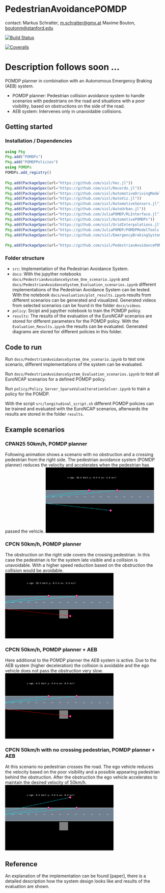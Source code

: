 # PedestrianAvoidancePOMDP

  contact: Markus Schratter, [m.schratter@gmx.at](m.schratter@gmx.at) Maxime Bouton, [boutonm@stanford.edu](boutonm@stanford.edu)
  

[![Build Status](https://travis-ci.org/sisl/PedestrianAvoidancePOMDP.jl.svg?branch=master)](https://travis-ci.org/sisl/PedestrianAvoidancePOMDP.jl)

[![Coveralls](https://coveralls.io/repos/github/sisl/PedestrianAvoidancePOMDP.jl/badge.svg?branch=master)](https://coveralls.io/github/sisl/PedestrianAvoidancePOMDP.jl?branch=master)

# Description follows soon ...
  
POMDP planner in combination with an Autonomous Emergency Braking (AEB) system.

- POMDP planner: Pedestrian collision avoidance system to handle scenarios with pedestrians on the road and situations with a poor visibility, based on obstructions on the side of the road.  
- AEB system: Intervenes only in unavoidable collisions.

 
  
## Getting started
### Installation / Dependencies
```julia 
using Pkg
Pkg.add("POMDPs")
Pkg.add("POMDPPolicies")
using POMDPs
POMDPs.add_registry()

Pkg.add(PackageSpec(url="https://github.com/sisl/Vec.jl"))
Pkg.add(PackageSpec(url="https://github.com/sisl/Records.jl"))
Pkg.add(PackageSpec(url="https://github.com/sisl/AutomotiveDrivingModels.jl"))
Pkg.add(PackageSpec(url="https://github.com/sisl/AutoViz.jl"))
Pkg.add(PackageSpec(url="https://github.com/sisl/AutomotiveSensors.jl"))
Pkg.add(PackageSpec(url="https://github.com/sisl/AutoUrban.jl"))
Pkg.add(PackageSpec(url="https://github.com/JuliaPOMDP/RLInterface.jl"))
Pkg.add(PackageSpec(url="https://github.com/sisl/AutomotivePOMDPs"))
Pkg.add(PackageSpec(url="https://github.com/sisl/GridInterpolations.jl"))
Pkg.add(PackageSpec(url="https://github.com/JuliaPOMDP/POMDPModelTools.jl"))
Pkg.add(PackageSpec(url="https://github.com/sisl/EmergencyBrakingSystem.jl"))

Pkg.add(PackageSpec(url="https://github.com/sisl/PedestrianAvoidancePOMDP.jl"))
```

### Folder structure
- `src`: Implementation of the Pedestrian Avoidance System.
- `docs`: With the jupyther notebooks `docs/PedestrianAvoidanceSystem_One_scenario.ipynb` and `docs/PedestrianAvoidanceSystem_Evaluation_scenarios.ipynb` different implementations of the Pedestrian Avoidance System can be tested. With the notebook `docs/evaluation/plot_results.ipynb` results from different scenarios can be generated and visualized.  Generated videos from selected scenarios can be found in the folder `docs/videos`. 
- `policy`: Srcipt and jupyther notebook to train the POMDP policy.
- `results`: The results of the evaluation of the EuroNCAP scenarios are stored for different parameters for the POMDP policy. With the `Evaluation_Results.ipynb` the results can be evaluated. Generated diagrams are stored for different policies in this folder.


## Code to run

Run `docs/PedestrianAvoidanceSystem_One_scenario.ipynb` to test one scenario, different implementations of the system can be evaluated.

Run `docs/PedestrianAvoidanceSystem_Evaluation_scenarios.ipynb` to test all EuroNCAP scenarios for a defined POMDP policy.

Run `policy/Policy_Server_SparseValueIterationSolver.ipynb` to train a policy for the POMDP.

With the script  `src/longitudinal_script.sh` different POMDP policies can be trained and evaluated with the EuroNCAP scenarios, afterwards the results are stored in the folder `results`.


## Example scenarios
### CPAN25 50km/h, POMDP planner
Following animation shows a scenario with no obstruction and a crossing pedestrian from the right side. The pedestrian avoidance system (POMDP planner) reduces the velocity and accelerates when the pedestrian has passed the vehicle.
<img  src="docs/CPAN25_PedestrianAvoidancePOMDP.gif"  width="70%">

  
### CPCN 50km/h, POMDP planner
The obstruction on the right side covers the crossing pedestrian. In this case the pedestrian is for the system late visible and a collision is unavoidable. With a higher speed reduction based on the obstruction the collision would be avoidable.
<img  src="docs/CPCN_PedestrianAvoidancePOMDP_collision.gif"  width="70%">

### CPCN 50km/h, POMDP planner + AEB
Here additional to the POMDP planner the AEB system is active. Due to the AEB system (higher deceleration) the collision is avoidable and the ego vehicle does not pass the obstruction very slow.
<img  src="docs/CPCN_PedestrianAvoidancePOMDP_EmergencyBrakingSystem_critical_object.gif"  width="70%">

### CPCN 50km/h with no crossing pedestrian, POMDP planner + AEB
At this scenario no pedestrian crosses the road. The ego vehicle reduces the velocity based on the poor visibility and a possible appearing pedestrian behind the obstruction. After the obstruction the ego vehicle accelerates to maintain the desired velocity of 50km/h.
<img  src="docs/CPCN_PedestrianAvoidancePOMDP_EmergencyBrakingSystem_no_critical_object.gif"  width="70%">

  

## Reference
An explanation of the implementation can be found [paper], there is a detailed description how the system design looks like and results of the evaluation are shown.
